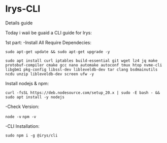 # Irys-CLI
Details guide

Today i waii be guaid a CLI guide for Irys: 

1st part: 
-Install All Require Dependecies: 

```sudo apt-get update && sudo apt-get upgrade -y```

```sudo apt install curl iptables build-essential git wget lz4 jq make protobuf-compiler cmake gcc nano automake autoconf tmux htop nvme-cli libgbm1 pkg-config libssl-dev libleveldb-dev tar clang bsdmainutils ncdu unzip libleveldb-dev screen ufw -y```


Install nodejs & npm: 

```curl -fsSL https://deb.nodesource.com/setup_20.x | sudo -E bash - && sudo apt install -y nodejs```


-Check Version: 

```node -v```
```npm -v```


-CLI Installation:

```sudo npm i -g @irys/cli```
